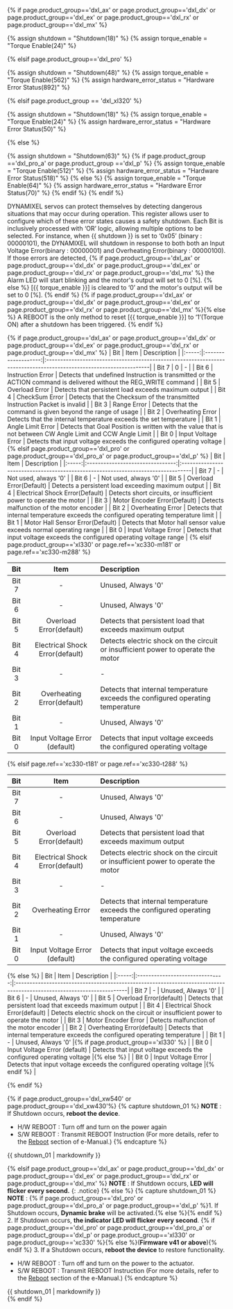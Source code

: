 {% if page.product_group=='dxl_ax' or page.product_group=='dxl_dx' or page.product_group=='dxl_ex' or page.product_group=='dxl_rx' or page.product_group=='dxl_mx' %}

{% assign shutdown = "Shutdown(18)" %}
{% assign torque_enable = "Torque Enable(24)" %}

{% elsif page.product_group=='dxl_pro' %}

{% assign shutdown = "Shutdown(48)" %}
{% assign torque_enable = "Torque Enable(562)" %}
{% assign hardware_error_status = "Hardware Error Status(892)" %}

{% elsif page.product_group == 'dxl_xl320' %}

{% assign shutdown = "Shutdown(18)" %}
{% assign torque_enable = "Torque Enable(24)" %}
{% assign hardware_error_status = "Hardware Error Status(50)" %}

{% else %} <!-- X / MX 2.0 / P / PRO(A)-->

{% assign shutdown = "Shutdown(63)" %}
  {% if page.product_group =='dxl_pro_a' or page.product_group =='dxl_p' %}
    {% assign torque_enable = "Torque Enable(512)" %}
    {% assign hardware_error_status = "Hardware Error Status(518)" %}
  {% else %}
    {% assign torque_enable = "Torque Enable(64)" %}
    {% assign hardware_error_status = "Hardware Error Status(70)" %}
  {% endif %}
{% endif %}

DYNAMIXEL servos can protect themselves by detecting dangerous situations that may occur during operation. This register allows user to configure which of these error states causes a safety shutdown.
Each Bit is inclusively processed with ‘OR’ logic, allowing multiple options to be selected.
For instance, when {{ shutdown }} is set to ‘0x05’ (binary : 00000101), the DYNAMIXEL will shutdown in response to both both an Input Voltage Error(binary : 00000001) and Overheating Error(binary : 00000100).
If those errors are detected, {% if page.product_group=='dxl_ax' or page.product_group=='dxl_dx' or page.product_group=='dxl_ex' or page.product_group=='dxl_rx' or page.product_group=='dxl_mx' %} the Alarm LED will start blinking and the motor's output will set to 0 [%]. {% else %} [{{ torque_enable }}] is cleared to ‘0’ and the motor's output will be set to 0 [%].
{% endif %}
{% if page.product_group=='dxl_ax' or page.product_group=='dxl_dx' or page.product_group=='dxl_ex' or page.product_group=='dxl_rx' or page.product_group=='dxl_mx' %}{% else %}
A REBOOT is the only method to reset [{{ torque_enable }}] to ‘1’(Torque ON) after a shutdown has been triggered.
{% endif %}

{% if page.product_group=='dxl_ax' or page.product_group=='dxl_dx' or page.product_group=='dxl_ex' or page.product_group=='dxl_rx' or page.product_group=='dxl_mx' %}
|  Bit  |        Item         | Description                                                                                                        |
|:-----:|:-------------------:|:-------------------------------------------------------------------------------------------------------------------|
| Bit 7 |          0          | -                                                                                                                  |
| Bit 6 |  Instruction Error  | Detects that undefined Instruction is transmitted or the ACTION command is delivered without the REG_WRITE command |
| Bit 5 |   Overload Error    | Detects that persistent load exceeds maximum output                                                                |
| Bit 4 |   CheckSum Error    | Detects that the Checksum of the transmitted Instruction Packet is invalid                                         |
| Bit 3 |     Range Error     | Detects that the command is given beyond the range of usage                                                        |
| Bit 2 |  Overheating Error  | Detects that the internal temperature exceeds the set temperature                                                  |
| Bit 1 |  Angle Limit Error  | Detects that Goal Position is written with the value that is not between CW Angle Limit and CCW Angle Limit        |
| Bit 0 | Input Voltage Error | Detects that input voltage exceeds the configured operating voltage                                                |
{% elsif page.product_group=='dxl_pro' or page.product_group=='dxl_pro_a' or page.product_group=='dxl_p' %}
|  Bit  |               Item               | Description                                                                      |
|:-----:|:--------------------------------:|:---------------------------------------------------------------------------------|
| Bit 7 |                -                 | Not used, always '0'                                                             |
| Bit 6 |                -                 | Not used, always '0'                                                             |
| Bit 5 |     Overload Error(Default)      | Detects a persistent load exceeding maximum output                              |
| Bit 4 | Electrical Shock Error(Default)  | Detects short circuits, or insufficient power to operate the motor |
| Bit 3 |   Motor Encoder Error(Default)   | Detects malfunction of the motor encoder                                         |
| Bit 2 |        Overheating Error         | Detects that internal temperature exceeds the configured operating temperature limit  |
| Bit 1 | Motor Hall Sensor Error(Default) | Detects that Motor hall sensor value exceeds normal operating range                        |
| Bit 0 |       Input Voltage Error        | Detects that input voltage exceeds the configured operating voltage range              |
{% elsif page.product_group=='xl330' or page.ref=='xc330-m181' or page.ref=='xc330-m288' %}

|  Bit  |              Item               | Description                                                                      |
|:-----:|:-------------------------------:|:---------------------------------------------------------------------------------|
| Bit 7 |                -                | Unused, Always '0'                                                               |
| Bit 6 |                -                | Unused, Always '0'                                                               |
| Bit 5 |     Overload Error(default)     | Detects that persistent load that exceeds maximum output                         |
| Bit 4 | Electrical Shock Error(default) | Detects electric shock on the circuit or insufficient power to operate the motor |
| Bit 3 |                -                | -                                                                                |
| Bit 2 |   Overheating Error(default)    | Detects that internal temperature exceeds the configured operating temperature   |
| Bit 1 |                -                | Unused, Always '0'                                                               |
| Bit 0 |  Input Voltage Error (default)  | Detects that input voltage exceeds the configured operating voltage              |

{% elsif page.ref=='xc330-t181' or page.ref=='xc330-t288' %}

|  Bit  |              Item               | Description                                                                      |
|:-----:|:-------------------------------:|:---------------------------------------------------------------------------------|
| Bit 7 |                -                | Unused, Always '0'                                                               |
| Bit 6 |                -                | Unused, Always '0'                                                               |
| Bit 5 |     Overload Error(default)     | Detects that persistent load that exceeds maximum output                         |
| Bit 4 | Electrical Shock Error(default) | Detects electric shock on the circuit or insufficient power to operate the motor |
| Bit 3 |                -                | -                                                                                |
| Bit 2 |        Overheating Error        | Detects that internal temperature exceeds the configured operating temperature   |
| Bit 1 |                -                | Unused, Always '0'                                                               |
| Bit 0 |  Input Voltage Error (default)  | Detects that input voltage exceeds the configured operating voltage              |

{% else %}
|  Bit  |              Item               | Description                                                                                                           |
|:-----:|:-------------------------------:|:----------------------------------------------------------------------------------------------------------------------|
| Bit 7 |                -                | Unused, Always '0'                                                                                                    |
| Bit 6 |                -                | Unused, Always '0'                                                                                                    |
| Bit 5 |     Overload Error(default)     | Detects that persistent load that exceeds maximum output                                                              |
| Bit 4 | Electrical Shock Error(default) | Detects electric shock on the circuit or insufficient power to operate the motor                                      |
| Bit 3 |       Motor Encoder Error       | Detects malfunction of the motor encoder                                                                              |
| Bit 2 |   Overheating Error(default)    | Detects that internal temperature exceeds the configured operating temperature                                        |
| Bit 1 |                -                | Unused, Always '0'                                                              |{% if page.product_group=='xl330' %} |
| Bit 0 |  Input Voltage Error (default)  | Detects that input voltage exceeds the configured operating voltage                   |{% else %}                     |
| Bit 0 |       Input Voltage Error       | Detects that input voltage exceeds the configured operating voltage                   |{% endif %}                    |

{% endif %}

{% if page.product_group=='dxl_xw540' or page.product_group=='dxl_xw430'%}
{% capture shutdown_01 %}
**NOTE** : If Shutdown occurs, **reboot the device**.
- H/W REBOOT : Turn off and turn on the power again
- S/W REBOOT : Transmit REBOOT Instruction (For more details, refer to the [Reboot](/docs/en/dxl/protocol2/#reboot) section of e-Manual.)
{% endcapture %}
<div class="notice">{{ shutdown_01 | markdownify }}</div>

{% elsif page.product_group=='dxl_ax' or page.product_group=='dxl_dx' or page.product_group=='dxl_ex' or page.product_group=='dxl_rx' or page.product_group=='dxl_mx' %}
**NOTE** : If Shutdown occurs, **LED will flicker every second.**
{: .notice}
{% else %}
{% capture shutdown_01 %}
**NOTE** :
{% if page.product_group=='dxl_pro' or page.product_group=='dxl_pro_a' or page.product_group=='dxl_p' %}1. If Shutdown occurs, **Dynamic brake** will be activated.{% else %}{% endif %}
2. If Shutdown occurs, **the indicator LED will flicker every second**. {% if page.product_group=='dxl_pro' or page.product_group=='dxl_pro_a' or page.product_group=='dxl_p' or page.product_group=='xl330' or page.product_group=='xc330' %}{% else %}(**Firmware v41 or above**){% endif %}
3. If a Shutdown occurs, **reboot the device** to restore functionality.
- H/W REBOOT : Turn off and turn on the power to the actuator.
- S/W REBOOT : Transmit REBOOT Instruction (For more details, refer to the [Reboot](/docs/en/dxl/protocol2/#reboot) section of the e-Manual.)
{% endcapture %}
<div class="notice">{{ shutdown_01 | markdownify }}</div>
{% endif %}

